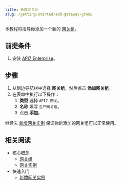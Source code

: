 ```yaml
---
title: 新增网关组
slug: /getting-started/add-gateway-group
---
```


本教程将指导你添加一个新的 [网关组](../key-concepts/gateway-groups.md)。

## 前提条件

1. 安装 [API7 Enterprise](./install-api7-ee.md)。

## 步骤

1. 从侧边导航栏中选择 **网关组**，然后点击 **添加网关组**。
2. 在表单中执行以下操作：
   1. **类型** 选择 `API7 网关`。
   2. **名称** 填写 `生产网关组`。
   3. 点击 **添加**。

继续去 [新增网关实例](./add-gateway-instance.md) 保证你新添加的网关组可以正常使用。

## 相关阅读

- 核心概念
  - [网关组](../key-concepts/gateway-groups.md)
  - [网关实例](../key-concepts/gateway-instances.md)
- 快速入门
  - [新增网关实例](add-gateway-instance.md)
